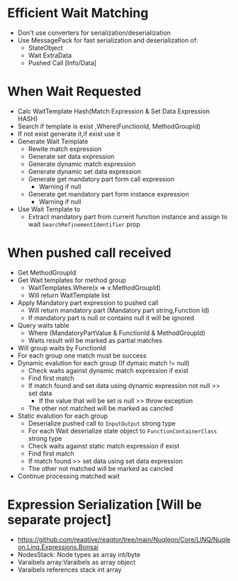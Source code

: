 ﻿# Efficient Wait Matching
* Don't use converters for serialization/deserialization
* Use MessagePack for fast serialization and deserialization of:
	* StateObject
	* Wait ExtraData
	* Pushed Call [Info/Data]


# When Wait Requested
* Calc WaitTemplate Hash(Match Expression & Set Data Expression HASH)
* Search if template is exist ,Where(FunctionId, MethodGroupId)
* If not exist generate it,if exist use it
* Generate Wait Template
	* Rewite match expression
	* Generate set data expression
	* Generate dynamic match expression
	* Generate dynamic set data expression
	* Generate get mandatory part form call expression
		* Warning if null
	* Generate get mandatory part form instance expression
		* Warning if null
* Use Wait Template to
	* Extract mandatory part from current function instance and assign to wait `SearchRefinementIdentifier` prop

# When pushed call received
* Get MethodGroupId
* Get Wait templates for method group
	* WaitTemplates.Where(x => x.MethodGroupId)
	* Will return WaitTemplate list
* Apply Mandatory part expression to pushed call
	* Will return mandatory part (Mandatory part string,Function Id)
	* If mandatory part is null or contains null it will be ignored
* Query waits table
	* Where (MandatoryPartValue & FunctionId & MethodGroupId)
	* Waits result will be marked as partial matches
* Will group waits by FunctionId
* For each group one match must be success
* Dynamic evalution for each group (If dymaic match != null)
	* Check waits against dynamic match expression if exist
	* Find first match
	* If match found and set data using dynamic expression not null >> set data
		* If the value that will be set is null >> throw exception
	* The other not matched will be marked as cancled
* Static evalution for each group
	* Deserialize pushed call to `InputOutput` strong type
	* For each Wait deserialize state object to `FunctionContainerClass` strong type
	* Check waits against static match expression if exist
	* Find first match
	* If match found >> set data using set data expression
	* The other not matched will be marked as cancled
* Continue processing matched wait

# Expression Serialization [Will be separate project]
* https://github.com/reaqtive/reaqtor/tree/main/Nuqleon/Core/LINQ/Nuqleon.Linq.Expressions.Bonsai
* NodesStack: Node types as array int/byte
* Varaibels array:Varaibels as array object
* Varaibels references stack int array

